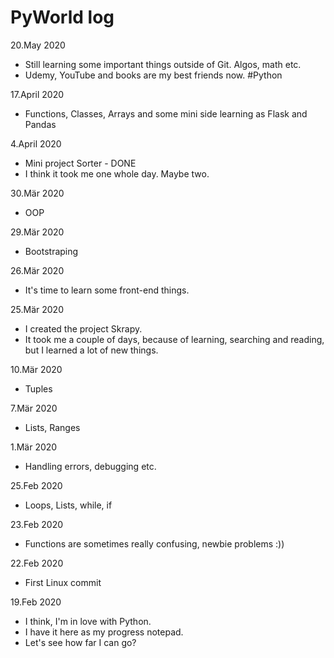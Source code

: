 # PyWorld log

20.May 2020
- Still learning some important things outside of Git. Algos, math etc.
- Udemy, YouTube and books are my best friends now. #Python

17.April 2020
- Functions, Classes, Arrays and some mini side learning as Flask and Pandas

4.April 2020
- Mini project Sorter - DONE
- I think it took me one whole day. Maybe two.

30.Mär 2020
- OOP

29.Mär 2020
- Bootstraping

26.Mär 2020
- It's time to learn some front-end things.

25.Mär 2020
- I created the project Skrapy. 
- It took me a couple of days, because of learning, searching and reading, but I learned a lot of new things.

10.Mär 2020
- Tuples

7.Mär 2020
- Lists, Ranges

1.Mär 2020
- Handling errors, debugging etc.

25.Feb 2020
- Loops, Lists, while, if

23.Feb 2020
- Functions are sometimes really confusing, newbie problems :))

22.Feb 2020
- First Linux commit

19.Feb 2020
- I think, I'm in love with Python. 
- I have it here as my progress notepad. 
- Let's see how far I can go?